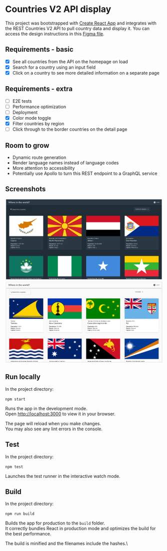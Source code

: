 # Countries V2 API display

This project was bootstrapped with [Create React App](https://github.com/facebook/create-react-app) and integrates with the REST Countries V2 API to pull country data and display it. You can access the design instructions in this [Figma file](https://www.figma.com/file/yibnsJAbCTBjeBYpWjkuB0/Untitled?node-id=1%3A24).

## Requirements - basic
- [x] See all countries from the API on the homepage on load
- [x] Search for a country using an input field
- [x] Click on a country to see more detailed information on a separate page

## Requirements - extra
- [ ] E2E tests
- [ ] Performance optimization
- [ ] Deployment
- [x] Color mode toggle
- [x] Filter countries by region
- [ ] Click through to the border countries on the detail page

## Room to grow
- Dynamic route generation 
- Render language names instead of language codes
- More attention to accessibility
- Potentially use Apollo to turn this REST endpoint to a GraphQL service


## Screenshots

![image1.png](image1.png)
![image2.png](image2.png)

## Run locally

In the project directory:

 `npm start`

Runs the app in the development mode.\
Open [http://localhost:3000](http://localhost:3000) to view it in your browser.

The page will reload when you make changes.\
You may also see any lint errors in the console.

## Test

In the project directory:

`npm test`

Launches the test runner in the interactive watch mode.

## Build
In the project directory:

`npm run build`

Builds the app for production to the `build` folder.\
It correctly bundles React in production mode and optimizes the build for the best performance.

The build is minified and the filenames include the hashes.\
